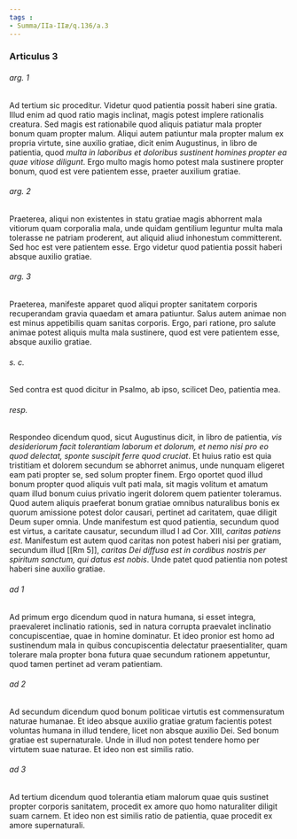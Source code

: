 ```yaml
---
tags : 
- Summa/IIa-IIæ/q.136/a.3
---
```


### Articulus 3

###### arg. 1
Ad tertium sic proceditur. Videtur quod patientia possit haberi sine gratia. Illud enim ad quod ratio magis inclinat, magis potest implere rationalis creatura. Sed magis est rationabile quod aliquis patiatur mala propter bonum quam propter malum. Aliqui autem patiuntur mala propter malum ex propria virtute, sine auxilio gratiae, dicit enim Augustinus, in libro de patientia, quod *multa in laboribus et doloribus sustinent homines propter ea quae vitiose diligunt*. Ergo multo magis homo potest mala sustinere propter bonum, quod est vere patientem esse, praeter auxilium gratiae.

###### arg. 2
Praeterea, aliqui non existentes in statu gratiae magis abhorrent mala vitiorum quam corporalia mala, unde quidam gentilium leguntur multa mala tolerasse ne patriam proderent, aut aliquid aliud inhonestum committerent. Sed hoc est vere patientem esse. Ergo videtur quod patientia possit haberi absque auxilio gratiae.

###### arg. 3
Praeterea, manifeste apparet quod aliqui propter sanitatem corporis recuperandam gravia quaedam et amara patiuntur. Salus autem animae non est minus appetibilis quam sanitas corporis. Ergo, pari ratione, pro salute animae potest aliquis multa mala sustinere, quod est vere patientem esse, absque auxilio gratiae.

###### s. c.
Sed contra est quod dicitur in Psalmo, ab ipso, scilicet Deo, patientia mea.

###### resp.
Respondeo dicendum quod, sicut Augustinus dicit, in libro de patientia, *vis desideriorum facit tolerantiam laborum et dolorum, et nemo nisi pro eo quod delectat, sponte suscipit ferre quod cruciat*. Et huius ratio est quia tristitiam et dolorem secundum se abhorret animus, unde nunquam eligeret eam pati propter se, sed solum propter finem. Ergo oportet quod illud bonum propter quod aliquis vult pati mala, sit magis volitum et amatum quam illud bonum cuius privatio ingerit dolorem quem patienter toleramus. Quod autem aliquis praeferat bonum gratiae omnibus naturalibus bonis ex quorum amissione potest dolor causari, pertinet ad caritatem, quae diligit Deum super omnia. Unde manifestum est quod patientia, secundum quod est virtus, a caritate causatur, secundum illud I ad Cor. XIII, *caritas patiens est*. Manifestum est autem quod caritas non potest haberi nisi per gratiam, secundum illud [[Rm 5]], *caritas Dei diffusa est in cordibus nostris per spiritum sanctum, qui datus est nobis*. Unde patet quod patientia non potest haberi sine auxilio gratiae.

###### ad 1
Ad primum ergo dicendum quod in natura humana, si esset integra, praevaleret inclinatio rationis, sed in natura corrupta praevalet inclinatio concupiscentiae, quae in homine dominatur. Et ideo pronior est homo ad sustinendum mala in quibus concupiscentia delectatur praesentialiter, quam tolerare mala propter bona futura quae secundum rationem appetuntur, quod tamen pertinet ad veram patientiam.

###### ad 2
Ad secundum dicendum quod bonum politicae virtutis est commensuratum naturae humanae. Et ideo absque auxilio gratiae gratum facientis potest voluntas humana in illud tendere, licet non absque auxilio Dei. Sed bonum gratiae est supernaturale. Unde in illud non potest tendere homo per virtutem suae naturae. Et ideo non est similis ratio.

###### ad 3
Ad tertium dicendum quod tolerantia etiam malorum quae quis sustinet propter corporis sanitatem, procedit ex amore quo homo naturaliter diligit suam carnem. Et ideo non est similis ratio de patientia, quae procedit ex amore supernaturali.

